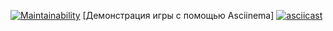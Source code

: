 [![Maintainability](https://api.codeclimate.com/v1/badges/271b8a3c01f016c48ed6/maintainability)](https://codeclimate.com/github/Zhmuda/braingames/maintainability)
[Демонстрация игры с помощью Asciinema]
[![asciicast](https://asciinema.org/a/A9xn2O1TLjyDPvXT9xnoJL70X.svg)](https://asciinema.org/a/A9xn2O1TLjyDPvXT9xnoJL70X)
